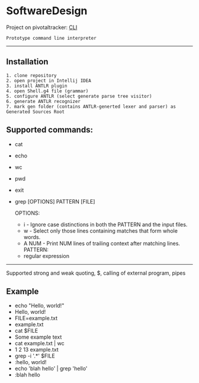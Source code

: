 # SoftwareDesign 
Project on pivotaltracker: [CLI](https://www.pivotaltracker.com/n/projects/1867665)
  	
	Prototype command line interpreter
  
---
##  Installation
	1. clone repository
	2. open project in Intellij IDEA
	3. install ANTLR plugin
	4. open Shell.g4 file (grammar)
	5. configure ANTLR (select generate parse tree visitor)
	6. generate ANTLR recognizer
	7. mark gen folder (contains ANTLR-generted lexer and parser) as Generated Sources Root
##  Supported commands:
   * cat
   * echo
   * wc
   * pwd
   * exit
   * grep [OPTIONS] PATTERN [FILE]
   
   		OPTIONS:
   		* i - Ignore  case  distinctions  in  both  the  PATTERN and the input files.
   		* w - Select  only  those  lines  containing  matches  that form whole words.
   		* A NUM - Print  NUM  lines  of  trailing  context  after  matching lines.
   		PATTERN:
		* regular expression
  
---
  Supported strong and weak quoting, $, calling of external program, pipes
  
## Example
  
* echo "Hello, world!" 
* Hello, world!
* FILE=example.txt
* example.txt
* cat $FILE
* Some example text
* cat example.txt | wc
* 1 2 13 example.txt
* grep -i '.*' $FILE
* :hello, world!
* echo 'blah hello' | grep 'hello'
* :blah hello
  
  
  

